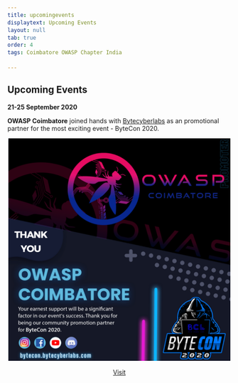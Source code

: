 ```yaml
---
title: upcomingevents
displaytext: Upcoming Events
layout: null
tab: true
order: 4
tags: Coimbatore OWASP Chapter India

---
```


## Upcoming Events

**21-25 September 2020**

**OWASP Coimbatore** joined hands with [Bytecyberlabs](bytecon.bytecyberlabs.com) as an promotional partner for the most exciting event - ByteCon 2020. 

<center><img src="assets/images/events/bytecon.png" width="500" height="500" /><center>

[Visit](bytecon.bytecyberlabs.com)
